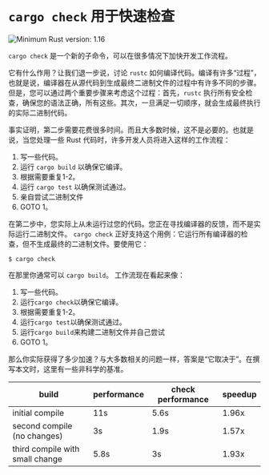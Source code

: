 # `cargo check` 用于快速检查

![Minimum Rust version: 1.16](https://img.shields.io/badge/Minimum%20Rust%20Version-1.16-brightgreen.svg)

`cargo check` 是一个新的子命令，可以在很多情况下加快开发工作流程。

它有什么作用？让我们退一步说，讨论 `rustc` 如何编译代码。编译有许多“过程”，也就是说，编译器在从源代码到生成最终二进制文件的过程中有许多不同的步骤。
但是，您可以通过两个重要步骤来考虑这个过程：首先，`rustc` 执行所有安全检查，确保您的语法正确，所有这些。其次，一旦满足一切顺序，就会生成最终执行的实际二进制代码。

事实证明，第二步需要花费很多时间。而且大多数时候，这不是必要的。也就是说，当您处理一些 Rust 代码时，许多开发人员将进入这样的工作流程：

1. 写一些代码。
2. 运行 `cargo build` 以确保它编译。
3. 根据需要重复1-2。
4. 运行 `cargo test` 以确保测试通过。
5. 亲自尝试二进制文件
6. GOTO 1。

在第二步中，您实际上从未运行过您的代码。您正在寻找编译器的反馈，而不是实际运行二进制文件。 `cargo check` 正好支持这个用例：它运行所有编译器的检查，但不生成最终的二进制文件。要使用它：

```console
$ cargo check
```


在那里你通常可以 `cargo build`。 工作流现在看起来像：

1. 写一些代码。
2. 运行`cargo check`以确保它编译。
3. 根据需要重复1-2。
4. 运行`cargo test`以确保测试通过。
5. 运行`cargo build`来构建二进制文件并自己尝试
6. GOTO 1。

那么你实际获得了多少加速？与大多数相关的问题一样，答案是“它取决于”。在撰写本文时，这里有一些非科学的基准。

|  build | performance | check performance | speedup |
|--------|-------------|-------------------|---------|
| initial compile | 11s | 5.6s | 1.96x |
| second compile (no changes) | 3s | 1.9s | 1.57x |
| third compile with small change | 5.8s | 3s | 1.93x |
